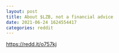 ```yaml
--- 
layout: post 
title: About $LZB, not a financial advice 
date: 2021-06-24 1624554417 
categories: reddit 
--- 
```

https://redd.it/o757kj